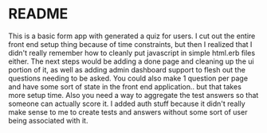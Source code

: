 # README

This is a basic form app with generated a quiz for users. I cut out the entire front end setup thing because of time constraints, but then I realized that I didn't really remember how to cleanly put javascript in simple html.erb files either. The next steps would be adding a done page and cleaning up the ui portion of it, as well as adding admin dashboard support to flesh out the questions needing to be asked. You could also make 1 question per page and have some sort of state in the front end application.. but that takes more setup time. Also you need a way to aggregate the test answers so that someone can actually score it. I added auth stuff because it didn't really make sense to me to create tests and answers without some sort of user being associated with it.
